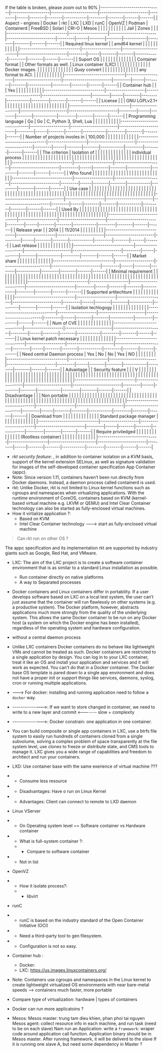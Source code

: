 If the table is broken, please zoom out to 90%
 |-------------------------------|--------------------|------------------------|-------------------------|---------|------|--------|--------|------------|---------|--------|-------|-------|
 | Aspect - engines              | Docker             | rkt                    | LXC                     | LXD     | runC | OpenVZ | Podman | Containerd | FreeBSD | Solari | CRI-O | Mesos |
 |                               |                    |                        |                         |         |      |        |        |            | Jail    | Zones  |       |       |
 |-------------------------------|--------------------|------------------------|-------------------------|---------|------|--------|--------|------------|---------|--------|-------|-------|
 | Required linux kernel         |                    | amd64 kernel           |                         |         |      |        |        |            |         |        |       |       |
 |-------------------------------|--------------------|------------------------|-------------------------|---------|------|--------|--------|------------|---------|--------|-------|-------|
 | Suport OS                     |                    |                        |                         |         |      |        |        |            |         |        |       |       |
 | Container format              |                    | Other formats as well. | Linux container (LXC)   |         |      |        |        |            |         |        |       |       |
 |                               |                    | Docker images.         |                         |         |      |        |        |            |         |        |       |       |
 |                               |                    | _Quay_ convert           |                         |         |      |        |        |            |         |        |       |       |
 |                               |                    | any format to ACI.     |                         |         |      |        |        |            |         |        |       |       |
 |-------------------------------|--------------------|------------------------|-------------------------|---------|------|--------|--------|------------|---------|--------|-------|-------|
 | Container hub                 |                    |                        | Yes                     |         |      |        |        |            |         |        |       |       |
 |-------------------------------|--------------------|------------------------|-------------------------|---------|------|--------|--------|------------|---------|--------|-------|-------|
 | License                       |                    |                        | GNU LGPLv2.1+           |         |      |        |        |            |         |        |       |       |
 |                               |                    |                        |                         |         |      |        |        |            |         |        |       |       |
 |-------------------------------|--------------------|------------------------|-------------------------|---------|------|--------|--------|------------|---------|--------|-------|-------|
 | Programming language          | Go                 | Go                     | C, Python 3, Shell, Lua |         |      |        |        |            |         |        |       |       |
 |-------------------------------|--------------------|------------------------|-------------------------|---------|------|--------|--------|------------|---------|--------|-------|-------|
 | Number of projects involes in | 100,000            |                        |                         |         |      |        |        |            |         |        |       |       |
 |-------------------------------|--------------------|------------------------|-------------------------|---------|------|--------|--------|------------|---------|--------|-------|-------|
 | The criterion                 | Isolation of       |                        |                         |         |      |        |        |            |         |        |       |       |
 |                               | individual process |                        |                         |         |      |        |        |            |         |        |       |       |
 |                               |                    |                        |                         |         |      |        |        |            |         |        |       |       |
 |                               |                    |                        |                         |         |      |        |        |            |         |        |       |       |
 |                               |                    |                        |                         |         |      |        |        |            |         |        |       |       |
 |-------------------------------|--------------------|------------------------|-------------------------|---------|------|--------|--------|------------|---------|--------|-------|-------|
 | Who found                     |                    |                        |                         |         |      |        |        |            |         |        |       |       |
 |                               |                    |                        |                         |         |      |        |        |            |         |        |       |       |
 |-------------------------------|--------------------|------------------------|-------------------------|---------|------|--------|--------|------------|---------|--------|-------|-------|
 | Use case                      |                    |                        |                         |         |      |        |        |            |         |        |       |       |
 |                               |                    |                        |                         |         |      |        |        |            |         |        |       |       |
 |                               |                    |                        |                         |         |      |        |        |            |         |        |       |       |
 |                               |                    |                        |                         |         |      |        |        |            |         |        |       |       |
 |                               |                    |                        |                         |         |      |        |        |            |         |        |       |       |
 |                               |                    |                        |                         |         |      |        |        |            |         |        |       |       |
 |-------------------------------|--------------------|------------------------|-------------------------|---------|------|--------|--------|------------|---------|--------|-------|-------|
 | Used By                       |                    |                        |                         |         |      |        |        |            |         |        |       |       |
 |                               |                    |                        |                         |         |      |        |        |            |         |        |       |       |
 |                               |                    |                        |                         |         |      |        |        |            |         |        |       |       |
 |                               |                    |                        |                         |         |      |        |        |            |         |        |       |       |
 |                               |                    |                        |                         |         |      |        |        |            |         |        |       |       |
 |-------------------------------|--------------------|------------------------|-------------------------|---------|------|--------|--------|------------|---------|--------|-------|-------|
 | Release year                  |                    | 2014                   |                         | 11/2014 |      |        |        |            |         |        |       |       |
 |-------------------------------|--------------------|------------------------|-------------------------|---------|------|--------|--------|------------|---------|--------|-------|-------|
 | Last release                  |                    |                        |                         |         |      |        |        |            |         |        |       |       |
 |-------------------------------|--------------------|------------------------|-------------------------|---------|------|--------|--------|------------|---------|--------|-------|-------|
 | Market share                  |                    |                        |                         |         |      |        |        |            |         |        |       |       |
 |-------------------------------|--------------------|------------------------|-------------------------|---------|------|--------|--------|------------|---------|--------|-------|-------|
 | Minimal requirement           |                    |                        |                         |         |      |        |        |            |         |        |       |       |
 |                               |                    |                        |                         |         |      |        |        |            |         |        |       |       |
 |                               |                    |                        |                         |         |      |        |        |            |         |        |       |       |
 |                               |                    |                        |                         |         |      |        |        |            |         |        |       |       |
 |                               |                    |                        |                         |         |      |        |        |            |         |        |       |       |
 |-------------------------------|--------------------|------------------------|-------------------------|---------|------|--------|--------|------------|---------|--------|-------|-------|
 | Supported artitechture        |                    |                        |                         |         |      |        |        |            |         |        |       |       |
 |-------------------------------|--------------------|------------------------|-------------------------|---------|------|--------|--------|------------|---------|--------|-------|-------|
 | Isolation techlogogy          |                    |                        |                         |         |      |        |        |            |         |        |       |       |
 |-------------------------------|--------------------|------------------------|-------------------------|---------|------|--------|--------|------------|---------|--------|-------|-------|
 | Num of CVE                    |                    |                        |                         |         |      |        |        |            |         |        |       |       |
 |-------------------------------|--------------------|------------------------|-------------------------|---------|------|--------|--------|------------|---------|--------|-------|-------|
 | Linux kernel patch necessary  |                    |                        |                         |         |      |        |        |            |         |        |       |       |
 |-------------------------------|--------------------|------------------------|-------------------------|---------|------|--------|--------|------------|---------|--------|-------|-------|
 | Need central Daemon process   | Yes                | No                     | No                      | Yes     | NO   |        |        |            |         |        |       |       |
 |-------------------------------|--------------------|------------------------|-------------------------|---------|------|--------|--------|------------|---------|--------|-------|-------|
 | Advantage                     |                    | Security feature       |                         |         | V    |        |        |            |         |        |       |       |
 |                               |                    |                        |                         |         |      |        |        |            |         |        |       |       |
 |                               |                    |                        |                         |         |      |        |        |            |         |        |       |       |
 |                               |                    |                        |                         |         |      |        |        |            |         |        |       |       |
 |                               |                    |                        |                         |         |      |        |        |            |         |        |       |       |
 |                               |                    |                        |                         |         |      |        |        |            |         |        |       |       |
 |                               |                    |                        |                         |         |      |        |        |            |         |        |       |       |
 |-------------------------------|--------------------|------------------------|-------------------------|---------|------|--------|--------|------------|---------|--------|-------|-------|
 | Disadvantage                  |                    |                        | Non portable            |         |      |        |        |            |         |        |       |       |
 |                               |                    |                        |                         |         |      |        |        |            |         |        |       |       |
 |                               |                    |                        |                         |         |      |        |        |            |         |        |       |       |
 |                               |                    |                        |                         |         |      |        |        |            |         |        |       |       |
 |                               |                    |                        |                         |         |      |        |        |            |         |        |       |       |
 |                               |                    |                        |                         |         |      |        |        |            |         |        |       |       |
 |-------------------------------|--------------------|------------------------|-------------------------|---------|------|--------|--------|------------|---------|--------|-------|-------|
 | Download from                 |                    |                        |                         |         |      |        |        |            |         |        |       |       |
 | Standard package manager      |                    |                        |                         |         |      |        |        |            |         |        |       |       |
 |-------------------------------|--------------------|------------------------|-------------------------|---------|------|--------|--------|------------|---------|--------|-------|-------|
 | Require priviledged           |                    |                        |                         |         |      |        |        |            |         |        |       |       |
 | (Rootless container)          |                    |                        |                         |         |      |        |        |            |         |        |       |       |
 |-------------------------------|--------------------|------------------------|-------------------------|---------|------|--------|--------|------------|---------|--------|-------|-------|
  
  
* _rkt security feature:_ , in addition to container isolation on a KVM basis, support of the kernel extension SELinux, as well as signature validation for images of the self-developed container specification App Container (appc).
* Note: Since version 1.11, containers haven’t been run directly from Docker daemons. Instead, a daemon process called containerd is used.
* rkt: Unlike Docker, rkt is not limited to Linux kernel functions such as cgroups and namespaces when virtualizing applications. With the runtime environment of CoreOS, containers based on KVM (kernel-based virtual machine e.g. LKVM or QEMU) and Intel Clear Container technology can also be started as fully-enclosed virtual machines.
* How it virtialize application ?:
  + Based on KVM
  + Intel Clear Container technology ---> start as fully-enclosed virtual machine
> Can rkt run on other OS ?

The appc specification and its implementation rkt are supported by industry giants such as Google, Red Hat, and VMware.
* LXC: The aim of the LXC project is to create a software container environment that is as similar to a standard Linux installation as possible.
  + Run container directly on native platforms
  + A way to Separated processes
* Docker containers and Linux containers differ in portability. If a user develops software based on LXC on a local test system, the user can’t just assume that the container will run flawlessly on other systems (e.g. a productive system). The Docker platform, however, abstracts applications much more strongly from the quality of the underlying system. This allows the same Docker container to be run on any Docker host (a system on which the Docker engine has been installed), regardless of the operating system and hardware configuration. 
* without a central daemon process
* Unlike LXC containers Docker containers do no behave like lightweight VMs and cannot be treated as such. Docker containers are restricted to a single application by design.
You can log in to your LXC container, treat it like an OS and install your application and services and it will work as expected. You can't do that in a Docker container. The Docker base OS template is pared down to a single app environment and does not have a proper init or support things like services, daemons, syslog, cron or running multiple applications.
* ---> For docker: installing and running application need to follow a `docker` way.
* --------------->: If we want to store changed in container, we need to write to a new layer and commit <------- slow + complexity
* --------------->: Docker constrain: one application in one container.
* You can build composite or single app containers in LXC, use a btrfs file system to easily run hundreds of containers cloned from a single subvolume, solving a complex problem of space transparently at the file system level, use clones to freeze or distribute state, and CMS tools to manage it. LXC gives you a wide range of capabilities and freedom to architect and run your containers.

* LXD: Use  container base with the same exerience of virtual machine ???
* * Consume less resource
* * Disadvantages: Have o run on Linux Kernel
* * Advantages: Client can connect to remote to LXD daemon

* Linux VServer
* * On Operating system level == Software container vs Hardware container
* * What is full-system container ?:
  * * Compare to software container
* * Not in list

* OpenVZ
* * How it isolate process?:
  * * libvirt

* runC
* *  runC is based on the industry standard of the Open Container Initiative (OCI) 
* * Need a third-party tool to gen filesystem.
* * Configuration is not so easy.

* Container hub :
  * Docker:
  * LXC: https://us.images.linuxcontainers.org/

* Note: 
  Containers use cgroups and namespaces in the Linux kernel to create lightweight virtualized OS environments with near bare-metal speeds
  --> containers much faster, more portable 
  
* Compare type of virtualization: hardware | types of containers
* Docker can run more applicatoins ?


* Mesos: 
  Mesos master: trung tam dieu khien, phan phoi tai nguyen
  Mesos agent: collect resource info in each machine, and run task (need to be on each slave)
  Nam run an Application: write a `framework`: wraper code around application call function. 
    Application binary should be in Mesos master. After running framework, it will be deliverd to the slave
      If it is running one slave A, but need some dependency in Master ?
      


